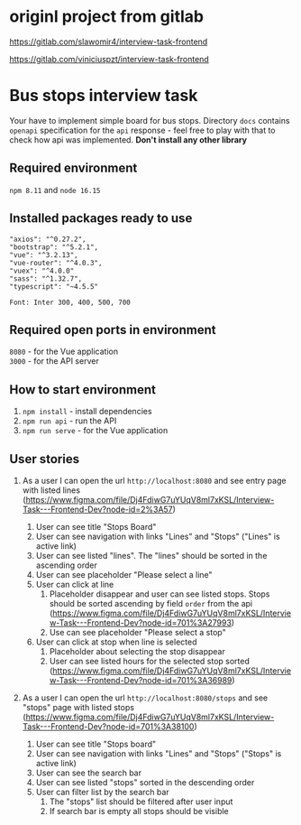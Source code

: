# originl project from gitlab

https://gitlab.com/slawomir4/interview-task-frontend

https://gitlab.com/viniciuspzt/interview-task-frontend

# Bus stops interview task

Your have to implement simple board for bus stops. Directory `docs` contains `openapi` specification for the `api` response - feel free to play with that to check how api was implemented. <strong>Don't install any other library</strong>

## Required environment

`npm 8.11` and `node 16.15`

## Installed packages ready to use

    "axios": "^0.27.2",
    "bootstrap": "^5.2.1",
    "vue": "^3.2.13",
    "vue-router": "^4.0.3",
    "vuex": "^4.0.0"
    "sass": "^1.32.7",
    "typescript": "~4.5.5"

`Font: Inter 300, 400, 500, 700`

## Required open ports in environment

`8080` - for the Vue application <br/>
`3000` - for the API server

## How to start environment

1. `npm install` - install dependencies
2. `npm run api` - run the API
3. `npm run serve` - for the Vue application

## User stories

1. As a user I can open the url `http://localhost:8080` and see entry page with listed lines (https://www.figma.com/file/Dj4FdiwG7uYUqV8ml7xKSL/Interview-Task---Frontend-Dev?node-id=2%3A57)

   1. User can see title "Stops Board"
   2. User can see navigation with links "Lines" and "Stops" ("Lines" is active link)
   3. User can see listed "lines". The "lines" should be sorted in the ascending order
   4. User can see placeholder "Please select a line"
   5. User can click at line
      1. Placeholder disappear and user can see listed stops. Stops should be sorted ascending by field `order` from the api (https://www.figma.com/file/Dj4FdiwG7uYUqV8ml7xKSL/Interview-Task---Frontend-Dev?node-id=701%3A27993)
      2. Use can see placeholder "Please select a stop"
   6. User can click at stop when line is selected
      1. Placeholder about selecting the stop disappear
      2. User can see listed hours for the selected stop sorted (https://www.figma.com/file/Dj4FdiwG7uYUqV8ml7xKSL/Interview-Task---Frontend-Dev?node-id=701%3A36989)

2. As a user I can open the url `http://localhost:8080/stops` and see "stops" page with listed stops (https://www.figma.com/file/Dj4FdiwG7uYUqV8ml7xKSL/Interview-Task---Frontend-Dev?node-id=701%3A38100)
   1. User can see title "Stops board"
   2. User can see navigation with links "Lines" and "Stops" ("Stops" is active link)
   3. User can see the search bar
   4. User can see listed "stops" sorted in the descending order
   5. User can filter list by the search bar
      1. The "stops" list should be filtered after user input
      2. If search bar is empty all stops should be visible
